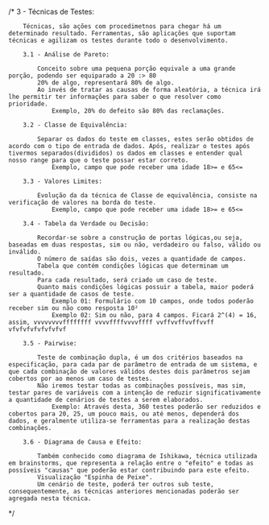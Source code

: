 /*
    3 - Técnicas de Testes:

        Técnicas, são ações com procedimetnos para chegar há um determinado resultado. Ferramentas, são aplicações que suportam técnicas e agilizam os testes durante todo o desenvolvimento.

        3.1 - Análise de Pareto:

            Conceito sobre uma pequena porção equivale a uma grande porção, podendo ser equiparado a 20 :> 80
            20% de algo, representará 80% de algo. 
            Ao invés de tratar as causas de forma aleatória, a técnica irá lhe permitir ter informações para saber o que resolver como prioridade.
                Exemplo, 20% do defeito são 80% das reclamações.

        3.2 - Classe de Equivalência:

            Separar os dados do teste em classes, estes serão obtidos de acordo com o tipo de entrada de dados. Após, realizar o testes após tivermos separados(divididos) os dados em classes e entender qual nosso range para que o teste possar estar correto.
                Exemplo, campo que pode receber uma idade 18>= e 65<= 
        
        3.3 - Valores Limites:

            Evolução da da técnica de Classe de equivalência, consiste na verificação de valores na borda do teste.
                Exemplo, campo que pode receber uma idade 18>= e 65<= 

        3.4 - Tabela da Verdade ou Decisão:

            Recordar-se sobre a construção de portas lógicas,ou seja, baseadas em duas respostas, sim ou não, verdadeiro ou falso, válido ou inválido.
            O número de saídas são dois, vezes a quantidade de campos.
            Tabela que contém condições lógicas que determinam um resultado.
            Para cada resultado, será criado um caso de teste.
            Quanto mais condições lógicas possuir a tabela, maior poderá ser a quantidade de casos de teste.
                Exemplo 01: Formulário com 10 campos, onde todos poderão receber sim ou não como resposta 10²
                Exemplo 02: Sim ou não, para 4 campos. Ficará 2^(4) = 16, assim, vvvvvvvvffffffff vvvvffffvvvvffff vvffvvffvvffvvff vfvfvfvfvfvfvfvf

        3.5 - Pairwise:

            Teste de combinação dupla, é um dos critérios baseados na especificação, para cada par de parâmetro de entrada de um sistema, e que cada combinação de valores válidos destes dois parâmetros sejam cobertos por ao menos um caso de testes.
            Não iremos testar todas as combinações possíveis, mas sim, testar pares de variáveis com a intenção de reduzir significativamente a quantidade de cenários de testes a serem elaborados.
                Exemplo: Através desta, 360 testes poderão ser reduzidos e cobertos para 20, 25, um pouco mais, ou até menos, dependerá dos dados, e geralmente utiliza-se ferramentas para a realização destas combinações.

        3.6 - Diagrama de Causa e Efeito:

            Também conhecido como diagrama de Ishikawa, técnica utilizada em brainstorms, que representa a relação entre o "efeito" e todas as possíveis "causas" que poderão estar contribuindo para este efeito.
            Visualização "Espinha de Peixe".
            Um cenário de teste, poderá ter outros sub teste, consequentemente, as técnicas anteriores mencionadas poderão ser agregada nesta técnica.
*/